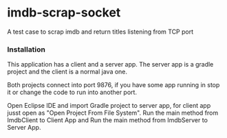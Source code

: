 # imdb-scrap-socket
A test case to scrap imdb and return titles listening from TCP port 

### Installation

This application has a client and a server app. The server app is a gradle project and the client is a normal java one.

Both projects connect into port 9876, if you have some app running in stop it or change the code to run into another port.

Open Eclipse IDE and import Gradle project to server app, for client app jusst open as "Open Project From File System". Run the main method from ImdbClient to Client App and Run the main method from ImdbServer to Server App.